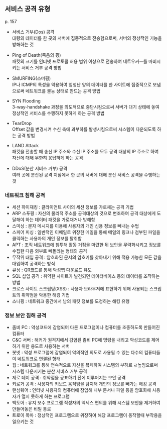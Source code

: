## 서비스 공격 유형
p. 157  
   
- 서비스 거부(Dos) 공격  
대량의 데이터를 한 곳의 서버에 집중적으로 전송함으로써, 서버의 정상적인 기능을 방해하는 것
  
- Ping of Death(죽음의 핑)  
패킷의 크기를 인터넷 프로토콜 허용 범위 이상으로 전송하여 네트우커ㅡ를 마비시키는 서비스 거부 공격 방법
  
- SMURFING(스머핑)  
IP나 ICMP의 특성을 악용하여 엄청난 양의 데이터를 한 사이트에 집중적으로 보냄으로써 네트워크를 불능 상태로 만드는 공격 방법
  
- SYN Flooding  
3-way-handshake 과정을 의도적으로 중단시킴으로써 서버가 대기 상태에 놓여 정상적인 서비스를 수행하지 못하게 하는 공격 방법
  
- TearDrop  
Offset 값을 변경시켜 수신 측에 과부하를 발생시킴으로써 시스템이 다운되도록 하는 공격 방법
  
- LAND Attack  
패킷을 전송할 때 송신 IP 주소와 수신 IP 주소를 모두 공격 대상의 IP 주소로 하여 자신에 대해 무한히 응답하게 하는 공격
  
- DDoS(분산 서비스 거부) 공격  
여러 곳에 분산된 공격 지점에서 한 곳의 서버에 대해 분산 서비스 공격을 수행하는 것

  
### 네트워크 침해 공격
- 세션 하이재킹 : 클라이언트 사이의 세션 정보를 가로채는 공격 기법
- ARP 스푸핑 : 자신의 물리적 주소를 공격대상의 것으로 변조하여 공격 대상에게 도달해야 하는 데이터 패킷을 가로채거나 방해함
- 스미싱 : 문자 메시지를 이용해 사용자의 개인 신용 정보를 빼내는 수법
- 스피어 피싱 : 일반적인 이메일로 위장한 메일을 통해 메일의 링크나 첨부된 파일을 클릭하는 사용자의 개인 정보를 탈취함
- APT : 조직 네트워크에 침투해 활동 거점을 마련한 뒤 보안을 무력화시키고 정보를 수집한 다음 외부로 빼돌리는 형태의 공격
- 무작위 대입 공격 : 암호화된 문서의 암호키를 찾아내기 위해 적용 가능한 모든 값을 대입하여 공격하는 방식
- 큐싱 : QR코드를 통해 악성앱 다운로드 유도
- SQL 삽입 공격 : 취약한 사이트가 발견되면 데이터베이스 등의 데이터를 조작하는 방법
- 크로스 사이트 스크립팅(XSS) : 사용자 브라우저에 표현하기 위해 사용되는 스크립트의 취약점을 악용한 해킹 기법
- 스니핑 : 네트워크 중간에서 남의 패킷 정보를 도청하는 해킹 유형

### 정보 보안 침해 공격
- 좀비 PC : 악성코드에 감염되어 다른 프로그램이나 컴퓨터를 조종하도록 만들어진 컴퓨터
- C&C 서버 : 해커가 원격지에서 감염된 좀비 PC에 명령을 내리고 악성코드를 제어하기 위한 용도로 사용하는 서버
- 봇넷 : 악성 프로그램에 감염되어 악의적인 의도로 사용될 수 있는 다수의 컴퓨터들이 네트워크로 연결된 형태
- 웜 : 네트워크를 통해 연속적으로 자신을 복제하여 시스템의 부하르 ㄹ높임으로써 시스템 다운시키는 분산 서비스 거부 공격
- 제로 데이 공격 : 취약점을 공표하기 전에 이루어지는 보안 공격
- 키로거 공격 : 사용자의 키보드 움직임을 탐지해 개인의 정보를 빼가는 해킹 공격
- 랜섬웨어 : 인터넷 사용자의 컴퓨터에 잠입해 내부 문서나 파일 등을 암호화해 사용자가 열지 못하게 하는 프로그램
- 백도어 : 유지 보수 프로그램 작성자의 액세스 편의를 위해 시스템 보안을 제거하여 만들어놓은 비밀 통로
- 트로이 목마 : 정상적인 프로그램으로 위장하여 해당 프로그램이 동작할때 부작용을 일으키는 것